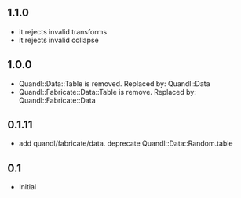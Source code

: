 ## 1.1.0

* it rejects invalid transforms
* it rejects invalid collapse

## 1.0.0

* Quandl::Data::Table is removed. Replaced by: Quandl::Data
* Quandl::Fabricate::Data::Table is remove. Replaced by: Quandl::Fabricate::Data


## 0.1.11

* add quandl/fabricate/data. deprecate Quandl::Data::Random.table


## 0.1

* Initial